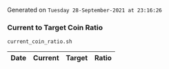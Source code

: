 Generated on `Tuesday 28-September-2021 at 23:16:26`

### Current to Target Coin Ratio
`current_coin_ratio.sh`

Date|Current|Target|Ratio
---|---|---|---
